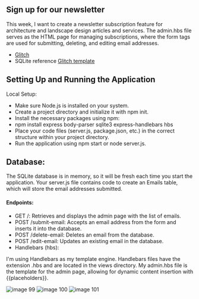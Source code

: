 ## Sign up for our newsletter
This week, I want to create a newsletter subscription feature for architecture and landscape design articles and services.
The admin.hbs file serves as the HTML page for managing subscriptions, where the form tags are used for submitting, deleting, and editing email addresses.

* [Glitch](https://dynamic-web-sign-up-email.glitch.me/)
* SQLite reference [Glitch template](https://glitch.com/edit/#!/hammerhead-rich-danthus)

## Setting Up and Running the Application
Local Setup:

* Make sure Node.js is installed on your system.
* Create a project directory and initialize it with npm init.
* Install the necessary packages using npm:
* npm install express body-parser sqlite3 express-handlebars hbs
* Place your code files (server.js, package.json, etc.) in the correct structure within your project directory.
* Run the application using npm start or node server.js.

## Database:
The SQLite database is in memory, so it will be fresh each time you start the application.
Your server.js file contains code to create an Emails table, which will store the email addresses submitted.

#### Endpoints:
* GET /: Retrieves and displays the admin page with the list of emails.
* POST /submit-email: Accepts an email address from the form and inserts it into the database.
* POST /delete-email: Deletes an email from the database.
* POST /edit-email: Updates an existing email in the database.
* Handlebars (hbs):

I'm using Handlebars as my template engine.
Handlebars files have the extension .hbs and are located in the views directory.
My admin.hbs file is the template for the admin page, allowing for dynamic content insertion with {{placeholders}}.

![image 99](https://github.com/PanithanPenny/ITP-Dynamic-Web/assets/143921260/e0776448-06c9-44e6-a5b4-1aca223b1b1c)
![image 100](https://github.com/PanithanPenny/ITP-Dynamic-Web/assets/143921260/2b8a1bbf-56b2-4fdb-8e8c-8de1ee714e43)
![image 101](https://github.com/PanithanPenny/ITP-Dynamic-Web/assets/143921260/1c60a25f-27c6-4c06-8cf2-73f0425f9700)

